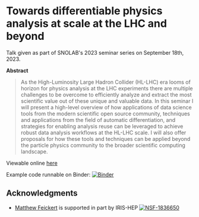 # Towards differentiable physics analysis at scale at the LHC and beyond

Talk given as part of SNOLAB's 2023 seminar series on September 18th, 2023.

**Abstract**

> As the High-Luminosity Large Hadron Collider (HL-LHC) era looms of horizon for physics analysis at the LHC experiments there are multiple challenges to be overcome to efficiently analyze and extract the most scientific value out of these unique and valuable data.
> In this seminar I will present a high-level overview of how applications of data science tools from the modern scientific open source community, techniques and applications from the field of automatic differentiation, and strategies for enabling analysis reuse can be leveraged to achieve robust data analysis workflows at the HL-LHC scale.
> I will also offer proposals for how these tools and techniques can be applied beyond the particle physics community to the broader scientific computing landscape.

Viewable online [here](https://matthewfeickert-talks.github.io/talk-snolab-seminar-2023/index.html)

Example code runnable on Binder: [![Binder](https://mybinder.org/badge_logo.svg)](https://mybinder.org/v2/gh/matthewfeickert-talks/talk-snolab-seminar-2023/HEAD?labpath=example_code)

## Acknowledgments

- [Matthew Feickert](http://www.matthewfeickert.com/) is supported in part by IRIS-HEP
[![NSF-1836650](https://img.shields.io/badge/NSF-1836650-blue.svg)](https://nsf.gov/awardsearch/showAward?AWD_ID=1836650)
